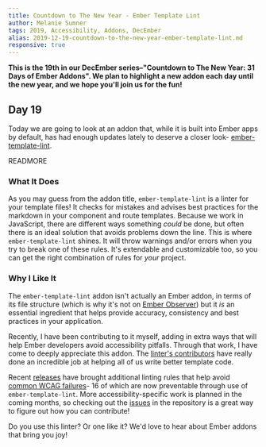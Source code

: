 ```yaml
---
title: Countdown to The New Year - Ember Template Lint
author: Melanie Sumner
tags: 2019, Accessibility, Addons, DecEmber
alias: 2019-12-19-countdown-to-the-new-year-ember-template-lint.md
responsive: true
---
```


**This is the 19th in our DecEmber series–"Countdown to The New Year: 31 Days of Ember Addons". We plan to highlight a new addon each day until the new year, and we hope you'll join us for the fun!**

## Day 19

Today we are going to look at an addon that, while it is built into Ember apps by default, has had enough updates lately to deserve a closer look- [ember-template-lint](https://github.com/ember-template-lint/ember-template-lint).

READMORE

### What It Does

As you may guess from the addon title, `ember-template-lint` is a linter for your template files!
It checks for mistakes and advises best practices for the markdown in your component and route templates.
Because we work in JavaScript, there are different ways something *could* be done, but often there is an ideal solution that avoids problems down the line. 
This is where `ember-template-lint` shines. It will throw warnings and/or errors when you try to break one of these rules.
It's extendable and customizable too, so you can get the right combination of rules for *your* project.

### Why I Like It

The `ember-template-lint` addon isn't actually an Ember addon, in terms of its file structure (which is why it's not on [Ember Observer](https://emberobserver.com/)) but it *is* an essential ingredient that helps provide accuracy, consistency and best practices in your application. 

Recently, I have been contributing to it myself, adding in extra ways that will help Ember developers avoid accessibility pitfalls.
Through that work, I have come to deeply appreciate this addon. The [linter's contributors](https://github.com/ember-template-lint/ember-template-lint/graphs/contributors) have really done an incredible job at helping all of us write better template code.

Recent [releases](https://github.com/ember-template-lint/ember-template-lint/releases) have brought additional linting rules that help avoid [common WCAG failures](https://www.w3.org/WAI/WCAG21/Techniques/#failures)- 16 of which are now preventable through use of `ember-template-lint`. 
More accessibility-specific work is planned in the coming months, so checking out the [issues](https://github.com/ember-template-lint/ember-template-lint/issues) in the repository is a great way to figure out how you can contribute!

Do you use this linter? Or one like it? We'd love to hear about Ember addons that bring you joy!
